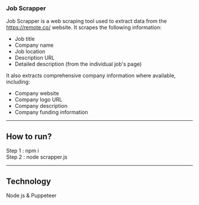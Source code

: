 ### Job Scrapper

Job Scrapper is a web scraping tool used to extract data from the https://remote.co/ website. It scrapes the following information:

<ul>
    <li>Job title</li>
    <li>Company name</li>
    <li>Job location</li>
    <li>Description URL</li>
    <li>Detailed description (from the individual job's page)</li>
</ul>


It also extracts comprehensive company information where available, including:

<ul>
    <li>Company website</li>
    <li>Company logo URL</li>
    <li>Company description</li>
    <li>Company funding information</li>
</ul>
<hr>

## How to run?
Step 1 : npm i <br>
Step 2 : node scrapper.js

<hr>

## Technology
Node js & Puppeteer

